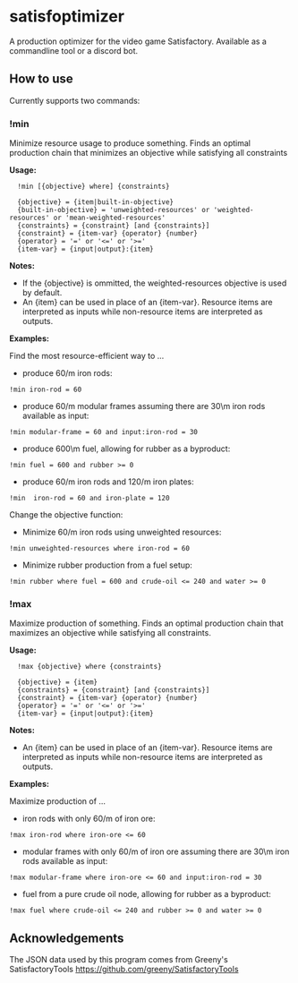# satisfoptimizer
A production optimizer for the video game Satisfactory. Available as a commandline tool or a discord bot.


## How to use
Currently supports two commands:

### !min

Minimize resource usage to produce something. Finds an optimal production chain that minimizes an objective while satisfying all constraints

**Usage:**
```
  !min [{objective} where] {constraints}
  
  {objective} = {item|built-in-objective}
  {built-in-objective} = 'unweighted-resources' or 'weighted-resources' or 'mean-weighted-resources'
  {constraints} = {constraint} [and {constraints}]
  {constraint} = {item-var} {operator} {number}
  {operator} = '=' or '<=' or '>='
  {item-var} = {input|output}:{item}
```

**Notes:**
 - If the {objective} is ommitted, the weighted-resources objective is used by default.
 - An {item} can be used in place of an {item-var}. Resource items are interpreted as inputs while non-resource items are interpreted as outputs.

**Examples:**
 
Find the most resource-efficient way to ...
- produce 60/m iron rods:
```
!min iron-rod = 60
```
- produce 60/m modular frames assuming there are 30\m iron rods available as input:
```
!min modular-frame = 60 and input:iron-rod = 30
```
- produce 600\m fuel, allowing for rubber as a byproduct:
```
!min fuel = 600 and rubber >= 0
```
- produce 60/m iron rods and 120/m iron plates:
```
!min  iron-rod = 60 and iron-plate = 120
```

Change the objective function:
- Minimize 60/m iron rods using unweighted resources:
```
!min unweighted-resources where iron-rod = 60
```
- Minimize rubber production from a fuel setup:
```
!min rubber where fuel = 600 and crude-oil <= 240 and water >= 0
```

### !max

Maximize production of something. Finds an optimal production chain that maximizes an objective while satisfying all constraints.

**Usage:**
```
  !max {objective} where {constraints}
  
  {objective} = {item}
  {constraints} = {constraint} [and {constraints}]
  {constraint} = {item-var} {operator} {number}
  {operator} = '=' or '<=' or '>='
  {item-var} = {input|output}:{item}
```

**Notes:**
 - An {item} can be used in place of an {item-var}. Resource items are interpreted as inputs while non-resource items are interpreted as outputs.

**Examples:**
 
Maximize production of ...
- iron rods with only 60/m of iron ore:
```
!max iron-rod where iron-ore <= 60
```
- modular frames with only 60/m of iron ore assuming there are 30\m iron rods available as input:
```
!max modular-frame where iron-ore <= 60 and input:iron-rod = 30
```

- fuel from a pure crude oil node, allowing for rubber as a byproduct:
```
!max fuel where crude-oil <= 240 and rubber >= 0 and water >= 0
```

## Acknowledgements
The JSON data used by this program comes from Greeny's SatisfactoryTools
https://github.com/greeny/SatisfactoryTools
